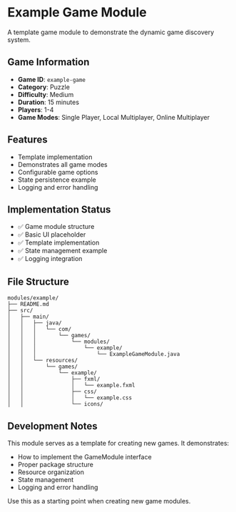 # Example Game Module

A template game module to demonstrate the dynamic game discovery system.

## Game Information

- **Game ID**: `example-game`
- **Category**: Puzzle
- **Difficulty**: Medium
- **Duration**: 15 minutes
- **Players**: 1-4
- **Game Modes**: Single Player, Local Multiplayer, Online Multiplayer

## Features

- Template implementation
- Demonstrates all game modes
- Configurable game options
- State persistence example
- Logging and error handling

## Implementation Status

- ✅ Game module structure
- ✅ Basic UI placeholder
- ✅ Template implementation
- ✅ State management example
- ✅ Logging integration

## File Structure

```
modules/example/
├── README.md
├── src/
│   ├── main/
│   │   ├── java/
│   │   │   └── com/
│   │   │       └── games/
│   │   │           └── modules/
│   │   │               └── example/
│   │   │                   └── ExampleGameModule.java
│   │   └── resources/
│   │       └── games/
│   │           └── example/
│   │               ├── fxml/
│   │               │   └── example.fxml
│   │               ├── css/
│   │               │   └── example.css
│   │               └── icons/
```

## Development Notes

This module serves as a template for creating new games. It demonstrates:
- How to implement the GameModule interface
- Proper package structure
- Resource organization
- State management
- Logging and error handling

Use this as a starting point when creating new game modules. 